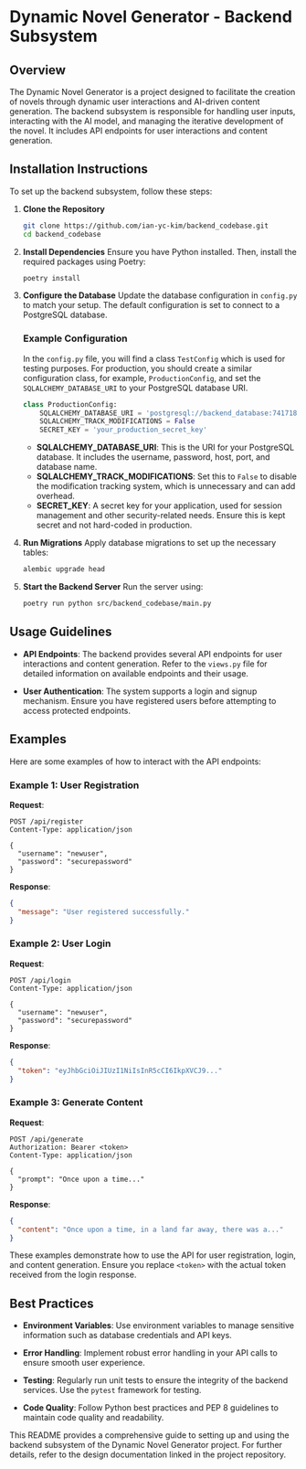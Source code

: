 # Dynamic Novel Generator - Backend Subsystem

## Overview
The Dynamic Novel Generator is a project designed to facilitate the creation of novels through dynamic user interactions and AI-driven content generation. The backend subsystem is responsible for handling user inputs, interacting with the AI model, and managing the iterative development of the novel. It includes API endpoints for user interactions and content generation.

## Installation Instructions

To set up the backend subsystem, follow these steps:

1. **Clone the Repository**
   ```bash
   git clone https://github.com/ian-yc-kim/backend_codebase.git
   cd backend_codebase
   ```

2. **Install Dependencies**
   Ensure you have Python installed. Then, install the required packages using Poetry:
   ```bash
   poetry install
   ```

3. **Configure the Database**
   Update the database configuration in `config.py` to match your setup. The default configuration is set to connect to a PostgreSQL database.

   ### Example Configuration
   In the `config.py` file, you will find a class `TestConfig` which is used for testing purposes. For production, you should create a similar configuration class, for example, `ProductionConfig`, and set the `SQLALCHEMY_DATABASE_URI` to your PostgreSQL database URI.

   ```python
   class ProductionConfig:
       SQLALCHEMY_DATABASE_URI = 'postgresql://backend_database:74171843-ff5b@10.138.0.4:5432/backend_database'
       SQLALCHEMY_TRACK_MODIFICATIONS = False
       SECRET_KEY = 'your_production_secret_key'
   ```

   - **SQLALCHEMY_DATABASE_URI**: This is the URI for your PostgreSQL database. It includes the username, password, host, port, and database name.
   - **SQLALCHEMY_TRACK_MODIFICATIONS**: Set this to `False` to disable the modification tracking system, which is unnecessary and can add overhead.
   - **SECRET_KEY**: A secret key for your application, used for session management and other security-related needs. Ensure this is kept secret and not hard-coded in production.

4. **Run Migrations**
   Apply database migrations to set up the necessary tables:
   ```bash
   alembic upgrade head
   ```

5. **Start the Backend Server**
   Run the server using:
   ```bash
   poetry run python src/backend_codebase/main.py
   ```

## Usage Guidelines

- **API Endpoints**: The backend provides several API endpoints for user interactions and content generation. Refer to the `views.py` file for detailed information on available endpoints and their usage.

- **User Authentication**: The system supports a login and signup mechanism. Ensure you have registered users before attempting to access protected endpoints.

## Examples

Here are some examples of how to interact with the API endpoints:

### Example 1: User Registration

**Request**:
```http
POST /api/register
Content-Type: application/json

{
  "username": "newuser",
  "password": "securepassword"
}
```

**Response**:
```json
{
  "message": "User registered successfully."
}
```

### Example 2: User Login

**Request**:
```http
POST /api/login
Content-Type: application/json

{
  "username": "newuser",
  "password": "securepassword"
}
```

**Response**:
```json
{
  "token": "eyJhbGciOiJIUzI1NiIsInR5cCI6IkpXVCJ9..."
}
```

### Example 3: Generate Content

**Request**:
```http
POST /api/generate
Authorization: Bearer <token>
Content-Type: application/json

{
  "prompt": "Once upon a time..."
}
```

**Response**:
```json
{
  "content": "Once upon a time, in a land far away, there was a..."
}
```

These examples demonstrate how to use the API for user registration, login, and content generation. Ensure you replace `<token>` with the actual token received from the login response.

## Best Practices

- **Environment Variables**: Use environment variables to manage sensitive information such as database credentials and API keys.

- **Error Handling**: Implement robust error handling in your API calls to ensure smooth user experience.

- **Testing**: Regularly run unit tests to ensure the integrity of the backend services. Use the `pytest` framework for testing.

- **Code Quality**: Follow Python best practices and PEP 8 guidelines to maintain code quality and readability.

This README provides a comprehensive guide to setting up and using the backend subsystem of the Dynamic Novel Generator project. For further details, refer to the design documentation linked in the project repository.
